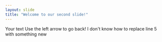 ```yaml
---
layout: slide
title: "Welcome to our second slide!"
---
```

Your text
Use the left arrow to go back! 
I don't know how to replace line 5 with something new
